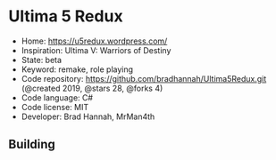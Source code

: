 # Ultima 5 Redux

- Home: https://u5redux.wordpress.com/
- Inspiration: Ultima V: Warriors of Destiny
- State: beta
- Keyword: remake, role playing
- Code repository: https://github.com/bradhannah/Ultima5Redux.git (@created 2019, @stars 28, @forks 4)
- Code language: C#
- Code license: MIT
- Developer: Brad Hannah, MrMan4th

## Building
